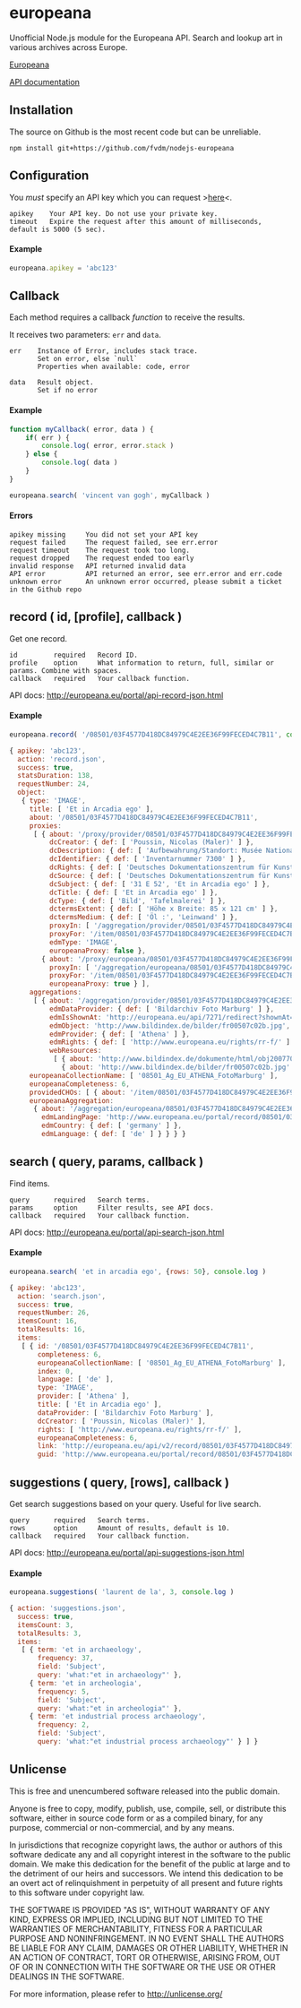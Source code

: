 europeana
=========

Unofficial Node.js module for the Europeana API. Search and lookup art in various archives across Europe.

[Europeana](http://europeana.eu/)

[API documentation](http://europeana.eu/portal/api-introduction.html)


Installation
------------

The source on Github is the most recent code but can be unreliable.

	npm install git+https://github.com/fvdm/nodejs-europeana


Configuration
-------------

You _must_ specify an API key which you can request >[here](http://europeana.eu/portal/api/registration.html)<.

	apikey    Your API key. Do not use your private key.
	timeout   Expire the request after this amount of milliseconds, default is 5000 (5 sec).


#### Example

```js
europeana.apikey = 'abc123'
```


Callback
--------

Each method requires a callback _function_ to receive the results.

It receives two parameters: `err` and `data`.

	err    Instance of Error, includes stack trace.
	       Set on error, else `null`
	       Properties when available: code, error
	       
	data   Result object.
	       Set if no error
	

#### Example

```js
function myCallback( error, data ) {
	if( err ) {
		console.log( error, error.stack )
	} else {
		console.log( data )
	}
}

europeana.search( 'vincent van gogh', myCallback )
```


#### Errors

	apikey missing     You did not set your API key
	request failed     The request failed, see err.error
	request timeout    The request took too long.
	request dropped    The request ended too early
	invalid response   API returned invalid data
	API error          API returned an error, see err.error and err.code
	unknown error      An unknown error occurred, please submit a ticket in the Github repo


record ( id, [profile], callback )
----------------------------------

Get one record.

	id         required   Record ID.
	profile    option     What information to return, full, similar or params. Combine with spaces.
	callback   required   Your callback function.


API docs: http://europeana.eu/portal/api-record-json.html


#### Example

```js
europeana.record( '/08501/03F4577D418DC84979C4E2EE36F99FECED4C7B11', console.log )
```

```js
{ apikey: 'abc123',
  action: 'record.json',
  success: true,
  statsDuration: 138,
  requestNumber: 24,
  object: 
   { type: 'IMAGE',
     title: [ 'Et in Arcadia ego' ],
     about: '/08501/03F4577D418DC84979C4E2EE36F99FECED4C7B11',
     proxies: 
      [ { about: '/proxy/provider/08501/03F4577D418DC84979C4E2EE36F99FECED4C7B11',
          dcCreator: { def: [ 'Poussin, Nicolas (Maler)' ] },
          dcDescription: { def: [ 'Aufbewahrung/Standort: Musée National du Louvre (Paris) Paris' ] },
          dcIdentifier: { def: [ 'Inventarnummer 7300' ] },
          dcRights: { def: [ 'Deutsches Dokumentationszentrum für Kunstgeschichte - Bildarchiv Foto Marburg [Digitales Bild (retrodigitalisiert)]' ] },
          dcSource: { def: [ 'Deutsches Dokumentationszentrum für Kunstgeschichte - Bildarchiv Foto Marburg' ] },
          dcSubject: { def: [ '31 E 52', 'Et in Arcadia ego' ] },
          dcTitle: { def: [ 'Et in Arcadia ego' ] },
          dcType: { def: [ 'Bild', 'Tafelmalerei' ] },
          dctermsExtent: { def: [ 'Höhe x Breite: 85 x 121 cm' ] },
          dctermsMedium: { def: [ 'Öl :', 'Leinwand' ] },
          proxyIn: [ '/aggregation/provider/08501/03F4577D418DC84979C4E2EE36F99FECED4C7B11' ],
          proxyFor: '/item/08501/03F4577D418DC84979C4E2EE36F99FECED4C7B11',
          edmType: 'IMAGE',
          europeanaProxy: false },
        { about: '/proxy/europeana/08501/03F4577D418DC84979C4E2EE36F99FECED4C7B11',
          proxyIn: [ '/aggregation/europeana/08501/03F4577D418DC84979C4E2EE36F99FECED4C7B11' ],
          proxyFor: '/item/08501/03F4577D418DC84979C4E2EE36F99FECED4C7B11',
          europeanaProxy: true } ],
     aggregations: 
      [ { about: '/aggregation/provider/08501/03F4577D418DC84979C4E2EE36F99FECED4C7B11',
          edmDataProvider: { def: [ 'Bildarchiv Foto Marburg' ] },
          edmIsShownAt: 'http://europeana.eu/api/7271/redirect?shownAt=http%3A%2F%2Fwww.bildindex.de%2Fdokumente%2Fhtml%2Fobj20077046%3Fbt%3Deuropeanaapi&provider=Athena&id=http://www.europeana.eu/resolve/record/08501/03F4577D418DC84979C4E2EE36F99FECED4C7B11&profile=full',
          edmObject: 'http://www.bildindex.de/bilder/fr00507c02b.jpg',
          edmProvider: { def: [ 'Athena' ] },
          edmRights: { def: [ 'http://www.europeana.eu/rights/rr-f/' ] },
          webResources: 
           [ { about: 'http://www.bildindex.de/dokumente/html/obj20077046' },
             { about: 'http://www.bildindex.de/bilder/fr00507c02b.jpg' } ] } ],
     europeanaCollectionName: [ '08501_Ag_EU_ATHENA_FotoMarburg' ],
     europeanaCompleteness: 6,
     providedCHOs: [ { about: '/item/08501/03F4577D418DC84979C4E2EE36F99FECED4C7B11' } ],
     europeanaAggregation: 
      { about: '/aggregation/europeana/08501/03F4577D418DC84979C4E2EE36F99FECED4C7B11',
        edmLandingPage: 'http://www.europeana.eu/portal/record/08501/03F4577D418DC84979C4E2EE36F99FECED4C7B11.html',
        edmCountry: { def: [ 'germany' ] },
        edmLanguage: { def: [ 'de' ] } } } }
```


search ( query, params, callback )
----------------------------------

Find items.

	query      required   Search terms.
	params     option     Filter results, see API docs.
	callback   required   Your callback function.


API docs: http://europeana.eu/portal/api-search-json.html


#### Example

```js
europeana.search( 'et in arcadia ego', {rows: 50}, console.log )
```

```js
{ apikey: 'abc123',
  action: 'search.json',
  success: true,
  requestNumber: 26,
  itemsCount: 16,
  totalResults: 16,
  items: 
   [ { id: '/08501/03F4577D418DC84979C4E2EE36F99FECED4C7B11',
       completeness: 6,
       europeanaCollectionName: [ '08501_Ag_EU_ATHENA_FotoMarburg' ],
       index: 0,
       language: [ 'de' ],
       type: 'IMAGE',
       provider: [ 'Athena' ],
       title: [ 'Et in Arcadia ego' ],
       dataProvider: [ 'Bildarchiv Foto Marburg' ],
       dcCreator: [ 'Poussin, Nicolas (Maler)' ],
       rights: [ 'http://www.europeana.eu/rights/rr-f/' ],
       europeanaCompleteness: 6,
       link: 'http://europeana.eu/api/v2/record/08501/03F4577D418DC84979C4E2EE36F99FECED4C7B11.json?wskey=abc123',
       guid: 'http://www.europeana.eu/portal/record/08501/03F4577D418DC84979C4E2EE36F99FECED4C7B11.html?utm_source=api&utm_medium=api&utm_campaign=abc123' } ] }
```


suggestions ( query, [rows], callback )
---------------------------------------

Get search suggestions based on your query. Useful for live search.

	query      required   Search terms.
	rows       option     Amount of results, default is 10.
	callback   required   Your callback function.


API docs: http://europeana.eu/portal/api-suggestions-json.html


#### Example

```js
europeana.suggestions( 'laurent de la', 3, console.log )
```

```js
{ action: 'suggestions.json',
  success: true,
  itemsCount: 3,
  totalResults: 3,
  items: 
   [ { term: 'et in archaeology',
       frequency: 37,
       field: 'Subject',
       query: 'what:"et in archaeology"' },
     { term: 'et in archeologia',
       frequency: 5,
       field: 'Subject',
       query: 'what:"et in archeologia"' },
     { term: 'et industrial process archaeology',
       frequency: 2,
       field: 'Subject',
       query: 'what:"et industrial process archaeology"' } ] }
```


Unlicense
---------

This is free and unencumbered software released into the public domain.

Anyone is free to copy, modify, publish, use, compile, sell, or
distribute this software, either in source code form or as a compiled
binary, for any purpose, commercial or non-commercial, and by any
means.

In jurisdictions that recognize copyright laws, the author or authors
of this software dedicate any and all copyright interest in the
software to the public domain. We make this dedication for the benefit
of the public at large and to the detriment of our heirs and
successors. We intend this dedication to be an overt act of
relinquishment in perpetuity of all present and future rights to this
software under copyright law.

THE SOFTWARE IS PROVIDED "AS IS", WITHOUT WARRANTY OF ANY KIND,
EXPRESS OR IMPLIED, INCLUDING BUT NOT LIMITED TO THE WARRANTIES OF
MERCHANTABILITY, FITNESS FOR A PARTICULAR PURPOSE AND NONINFRINGEMENT.
IN NO EVENT SHALL THE AUTHORS BE LIABLE FOR ANY CLAIM, DAMAGES OR
OTHER LIABILITY, WHETHER IN AN ACTION OF CONTRACT, TORT OR OTHERWISE,
ARISING FROM, OUT OF OR IN CONNECTION WITH THE SOFTWARE OR THE USE OR
OTHER DEALINGS IN THE SOFTWARE.

For more information, please refer to <http://unlicense.org/>
